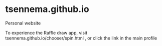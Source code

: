 # tsennema.github.io
Personal website

To experience the Raffle draw app, visit tsennema.github.io/chooser/spin.html , or click the link in the main profile
